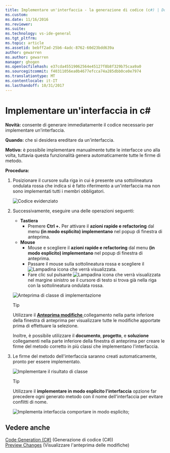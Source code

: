 ```yaml
---
title: Implementare un'interfaccia - la generazione di codice (c#) | Documenti Microsoft
ms.custom: 
ms.date: 11/16/2016
ms.reviewer: 
ms.suite: 
ms.technology: vs-ide-general
ms.tgt_pltfrm: 
ms.topic: article
ms.assetid: bebff2ad-25b6-4adc-8762-60d23bdd639a
author: gewarren
ms.author: gewarren
manager: ghogen
ms.openlocfilehash: e37cda45519062564e45127f8b8f329b75caa9a0
ms.sourcegitcommit: f40311056ea0b4677efcca74a285dbb0ce0e7974
ms.translationtype: MT
ms.contentlocale: it-IT
ms.lasthandoff: 10/31/2017
---
```

# <a name="implement-an-interface-in-c"></a>Implementare un'interfaccia in c# #
**Novità:** consente di generare immediatamente il codice necessario per implementare un'interfaccia. 

**Quando:** che si desidera ereditare da un'interfaccia.  

**Motivo:** è possibile implementare manualmente tutte le interfacce uno alla volta, tuttavia questa funzionalità genera automaticamente tutte le firme di metodo. 

**Procedura:**

1. Posizionare il cursore sulla riga in cui è presente una sottolineatura ondulata rossa che indica si è fatto riferimento a un'interfaccia ma non sono implementati tutti i membri obbligatori.

   ![Codice evidenziato](media/interface_highlight.png)

1. Successivamente, eseguire una delle operazioni seguenti:
   * **Tastiera**
     * Premere **Ctrl +.** Per attivare il **azioni rapide e refactoring** dal menu **(in modo esplicito) implementano** nel popup di finestra di anteprima.
   * **Mouse**
     * Mouse e scegliere il **azioni rapide e refactoring** dal menu **(in modo esplicito) implementano** nel popup di finestra di anteprima.
     * Passare il mouse sulla sottolineatura rossa e scegliere il ![Lampadina](media/bulb.png) icona che verrà visualizzata.
     * Fare clic sul pulsante ![Lampadina](media/bulb.png) icona che verrà visualizzata nel margine sinistro se il cursore di testo si trova già nella riga con la sottolineatura ondulata rossa.

   ![Anteprima di classe di implementazione](media/interface_preview.png)

   >[!TIP]
   >Utilizzare il [ **Anteprima modifiche** ](../../ide/preview-changes.md) collegamento nella parte inferiore della finestra di anteprima per visualizzare tutte le modifiche apportate prima di effettuare la selezione.
   >
   >Inoltre, è possibile utilizzare il **documento**, **progetto**, e **soluzione** collegamenti nella parte inferiore della finestra di anteprima per creare le firme del metodo corretto in più classi che implementano l'interfaccia.

1. Le firme del metodo dell'interfaccia saranno creati automaticamente, pronto per essere implementato.

   ![Implementare il risultato di classe](media/interface_result.png)

   >[!TIP]
   >Utilizzare il **implementare in modo esplicito l'interfaccia** opzione far precedere ogni generato metodo con il nome dell'interfaccia per evitare conflitti di nome.
   >
   >![Implementa interfaccia comportare in modo esplicito](media/interface_explicitresult.png); 

## <a name="see-also"></a>Vedere anche  
[Code Generation (C#)](../code-generation-csharp.md) (Generazione di codice (C#))  
[Preview Changes](../../ide/preview-changes.md) (Visualizzare l'anteprima delle modifiche)  
